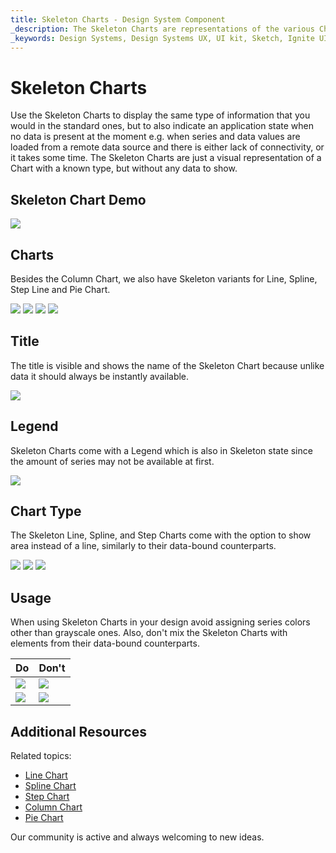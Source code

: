 ```yaml
---
title: Skeleton Charts - Design System Component
_description: The Skeleton Charts are representations of the various Chart components that are shown while data is being loaded in the background to provide content for its series.
_keywords: Design Systems, Design Systems UX, UI kit, Sketch, Ignite UI for Angular, Sketch to Angular, Angular, Angular Design System, Export code from Sketch, Design Kits for Angular, Sketch HTML, Sketch to HTML, Sketch UI kits
---
```


# Skeleton Charts

Use the Skeleton Charts to display the same type of information that you would in the standard ones, but to also indicate an application state when no data is present at the moment e.g. when series and data values are loaded from a remote data source and there is either lack of connectivity, or it takes some time. The Skeleton Charts are just a visual representation of a Chart with a known type, but without any data to show.

## Skeleton Chart Demo

<img class="responsive-img" src="../images/skeleton_charts_column.png" srcset="../images/skeleton_charts_column@2x.png 2x" />

## Charts

Besides the Column Chart, we also have Skeleton variants for Line, Spline, Step Line and Pie Chart. 

<img class="responsive-img" src="../images/skeleton_charts_line.png" srcset="../images/skeleton_charts_line@2x.png 2x" />
<img class="responsive-img" src="../images/skeleton_charts_spline.png" srcset="../images/skeleton_charts_spline@2x.png 2x" />
<img class="responsive-img" src="../images/skeleton_charts_step.png" srcset="../images/skeleton_charts_step@2x.png 2x" />
<img class="responsive-img" src="../images/skeleton_charts_pie.png" srcset="../images/skeleton_charts_pie@2x.png 2x" />

## Title

The title is visible and shows the name of the Skeleton Chart because unlike data it should always be instantly available.

<img class="responsive-img" src="../images/skeleton_charts_title.png" srcset="../images/skeleton_charts_title@2x.png 2x" />

## Legend

Skeleton Charts come with a Legend which is also in Skeleton state since the amount of series may not be available at first.

<img class="responsive-img" src="../images/skeleton_charts_legend.png" srcset="../images/skeleton_charts_legend@2x.png 2x" />

## Chart Type

The Skeleton Line, Spline, and Step Charts come with the option to show area instead of a line, similarly to their data-bound counterparts.

<img class="responsive-img" src="../images/skeleton_charts_linearea.png" srcset="../images/skeleton_charts_linearea@2x.png 2x" />
<img class="responsive-img" src="../images/skeleton_charts_splinearea.png" srcset="../images/skeleton_charts_splinearea@2x.png 2x" />
<img class="responsive-img" src="../images/skeleton_charts_steparea.png" srcset="../images/skeleton_charts_steparea@2x.png 2x" />

## Usage

When using Skeleton Charts in your design avoid assigning series colors other than grayscale ones. Also, don't mix the Skeleton Charts with elements from their data-bound counterparts.

| Do                                                                                                | Don't                                                                                                 |
| ------------------------------------------------------------------------------------------------- | ----------------------------------------------------------------------------------------------------- |
| <img class="responsive-img" src="../images/skeleton_charts_do1.png" srcset="../images/skeleton_charts_do1@2x.png 2x" /> | <img class="responsive-img" src="../images/skeleton_charts_dont1.png" srcset="../images/skeleton_charts_dont1@2x.png 2x" /> |
| <img class="responsive-img" src="../images/skeleton_charts_do1.png" srcset="../images/skeleton_charts_do1@2x.png 2x" /> | <img class="responsive-img" src="../images/skeleton_charts_dont2.png" srcset="../images/skeleton_charts_dont2@2x.png 2x" /> |

## Additional Resources

Related topics:

- [Line Chart](line-chart.md)
- [Spline Chart](spline-chart.md)
- [Step Chart](step-chart.md)
- [Column Chart](column-chart.md)
- [Pie Chart](pie-chart.md)
  <div class="divider--half"></div>

Our community is active and always welcoming to new ideas.

